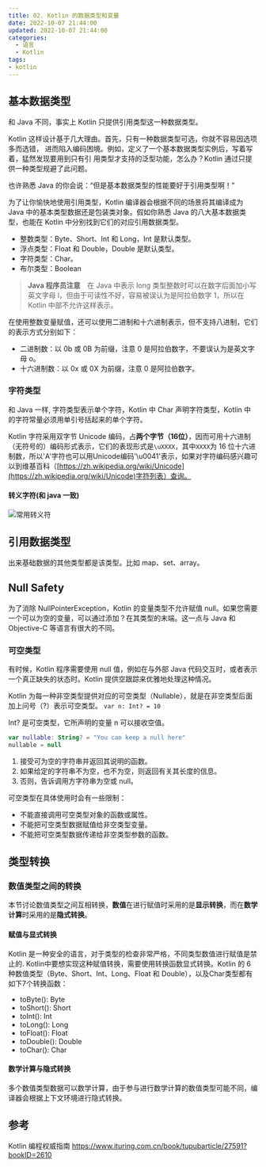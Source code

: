 ```yaml
---
title: 02. Kotlin 的数据类型和变量
date: 2022-10-07 21:44:00
updated: 2022-10-07 21:44:00
categories:
  - 语言
  - Kotlin
tags:
- kotlin
---
```


## 基本数据类型

和 Java 不同，事实上 Kotlin 只提供引用类型这一种数据类型。

Kotlin 这样设计基于几大理由。首先，只有一种数据类型可选，你就不容易因选项多而选错， 进而陷入编码困境。例如，定义了一个基本数据类型实例后，写着写着，猛然发现要用到只有引 用类型才支持的泛型功能，怎么办？Kotlin 通过只提供一种类型规避了此问题。

也许熟悉 Java 的你会说：“但是基本数据类型的性能要好于引用类型啊！”

为了让你愉快地使用引用类型，Kotlin 编译器会根据不同的场景将其编译成为 Java 中的基本类型数据还是包装类对象。假如你熟悉 Java 的八大基本数据类型，也能在 Kotlin 中分别找到它们的对应引用数据类型。

* 整数类型：Byte、Short、Int 和 Long，Int 是默认类型。
* 浮点类型：Float 和 Double，Double 是默认类型。
* 字符类型：Char。
* 布尔类型：Boolean

> **Java 程序员注意**　在 Java 中表示 long 类型整数时可以在数字后面加小写英文字母 l，但由于可读性不好，容易被误认为是阿拉伯数字 1，所以在 Kotlin 中部不允许这样表示。

在使用整数变量赋值，还可以使用二进制和十六进制表示，但不支持八进制，它们的表示方式分别如下：

* 二进制数：以 0b 或 0B 为前缀，注意 0 是阿拉伯数字，不要误认为是英文字母 o。
* 十六进制数：以 0x 或 0X 为前缀，注意 0 是阿拉伯数字。

### 字符类型

和 Java 一样, 字符类型表示单个字符，Kotlin 中 Char 声明字符类型，Kotlin 中的字符常量必须用单引号括起来的单个字符。

Kotlin 字符采用双字节 Unicode 编码，占**两个字节（16位）**，因而可用十六进制（无符号的）编码形式表示，它们的表现形式是`\uXXXX`，其中`XXXX`为 16 位十六进制数，所以'A'字符也可以用Unicode编码'\u0041'表示，如果对字符编码感兴趣可以到维基百科（[https://zh.wikipedia.org/wiki/Unicode](https://zh.wikipedia.org/wiki/Unicode)字符列表）查询。

#### 转义字符(和 java 一致)

![常用转义符](https://upload-images.jianshu.io/upload_images/1662509-bb5c986ace88236d.png?imageMogr2/auto-orient/strip%7CimageView2/2/w/1240)

## 引用数据类型

出来基础数据的其他类型都是该类型。比如 map、set、array。

## Null Safety

为了消除 NullPointerException，Kotlin 的变量类型不允许赋值 null。如果您需要一个可以为空的变量，可以通过添加？在其类型的末端。这一点与 Java 和 Objective-C 等语言有很大的不同。

### 可空类型

有时候，Kotlin 程序需要使用 null 值，例如在与外部 Java 代码交互时，或者表示一个真正缺失的状态时。Kotlin 提供空跟踪来优雅地处理这种情况。

Kotlin 为每一种非空类型提供对应的可空类型（Nullable），就是在非空类型后面加上问号（?）表示可空类型。 `var n: Int? = 10`

Int? 是可空类型，它所声明的变量 n 可以接收空值。

```kt
var nullable: String? = "You can keep a null here"
nullable = null
```

1. 接受可为空的字符串并返回其说明的函数。
2. 如果给定的字符串不为空，也不为空，则返回有关其长度的信息。
3. 否则，告诉调用方字符串为空或 null。

可空类型在具体使用时会有一些限制：

* 不能直接调用可空类型对象的函数或属性。
* 不能把可空类型数据赋值给非空类型变量。
* 不能把可空类型数据传递给非空类型参数的函数。

## 类型转换

### 数值类型之间的转换

本节讨论数值类型之间互相转换，**数值**在进行赋值时采用的是**显示转换**，而在**数学计算**时采用的是**隐式转换**。

#### 赋值与显式转换

Kotlin 是一种安全的语言，对于类型的检查非常严格，不同类型数值进行赋值是禁止的. Kotlin中要想实现这种赋值转换，需要使用转换函数显式转换。Kotlin 的 6 种数值类型（Byte、Short、Int、Long、Float 和 Double），以及Char类型都有如下7个转换函数：

* toByte(): Byte
* toShort(): Short
* toInt(): Int
* toLong(): Long
* toFloat(): Float
* toDouble(): Double
* toChar(): Char

#### 数学计算与隐式转换

多个数值类型数据可以数学计算，由于参与进行数学计算的数值类型可能不同，编译器会根据上下文环境进行隐式转换。

## 参考

Kotlin 编程权威指南
<https://www.ituring.com.cn/book/tupubarticle/27591?bookID=2610>
